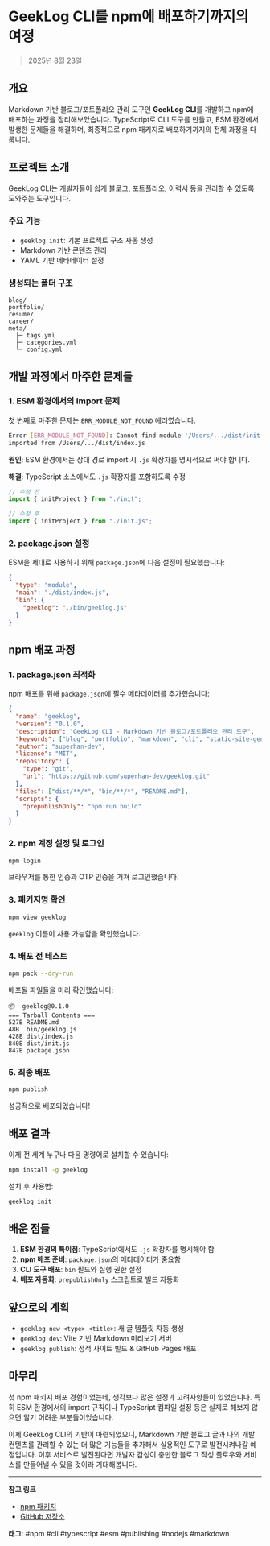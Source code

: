 # GeekLog CLI를 npm에 배포하기까지의 여정

> 2025년 8월 23일

## 개요

Markdown 기반 블로그/포트폴리오 관리 도구인 **GeekLog CLI**를 개발하고 npm에 배포하는 과정을 정리해보았습니다. TypeScript로 CLI 도구를 만들고, ESM 환경에서 발생한 문제들을 해결하며, 최종적으로 npm 패키지로 배포하기까지의 전체 과정을 다룹니다.

## 프로젝트 소개

GeekLog CLI는 개발자들이 쉽게 블로그, 포트폴리오, 이력서 등을 관리할 수 있도록 도와주는 도구입니다.

### 주요 기능

- `geeklog init`: 기본 프로젝트 구조 자동 생성
- Markdown 기반 콘텐츠 관리
- YAML 기반 메타데이터 설정

### 생성되는 폴더 구조

```
blog/
portfolio/
resume/
career/
meta/
  ├─ tags.yml
  ├─ categories.yml
  └─ config.yml
```

## 개발 과정에서 마주한 문제들

### 1. ESM 환경에서의 Import 문제

첫 번째로 마주한 문제는 `ERR_MODULE_NOT_FOUND` 에러였습니다.

```bash
Error [ERR_MODULE_NOT_FOUND]: Cannot find module '/Users/.../dist/init'
imported from /Users/.../dist/index.js
```

**원인**: ESM 환경에서는 상대 경로 import 시 `.js` 확장자를 명시적으로 써야 합니다.

**해결**: TypeScript 소스에서도 `.js` 확장자를 포함하도록 수정

```typescript
// 수정 전
import { initProject } from "./init";

// 수정 후
import { initProject } from "./init.js";
```

### 2. package.json 설정

ESM을 제대로 사용하기 위해 `package.json`에 다음 설정이 필요했습니다:

```json
{
  "type": "module",
  "main": "./dist/index.js",
  "bin": {
    "geeklog": "./bin/geeklog.js"
  }
}
```

## npm 배포 과정

### 1. package.json 최적화

npm 배포를 위해 `package.json`에 필수 메타데이터를 추가했습니다:

```json
{
  "name": "geeklog",
  "version": "0.1.0",
  "description": "GeekLog CLI - Markdown 기반 블로그/포트폴리오 관리 도구",
  "keywords": ["blog", "portfolio", "markdown", "cli", "static-site-generator"],
  "author": "superhan-dev",
  "license": "MIT",
  "repository": {
    "type": "git",
    "url": "https://github.com/superhan-dev/geeklog.git"
  },
  "files": ["dist/**/*", "bin/**/*", "README.md"],
  "scripts": {
    "prepublishOnly": "npm run build"
  }
}
```

### 2. npm 계정 설정 및 로그인

```bash
npm login
```

브라우저를 통한 인증과 OTP 인증을 거쳐 로그인했습니다.

### 3. 패키지명 확인

```bash
npm view geeklog
```

`geeklog` 이름이 사용 가능함을 확인했습니다.

### 4. 배포 전 테스트

```bash
npm pack --dry-run
```

배포될 파일들을 미리 확인했습니다:

```
📦  geeklog@0.1.0
=== Tarball Contents ===
527B README.md
48B  bin/geeklog.js
428B dist/index.js
840B dist/init.js
847B package.json
```

### 5. 최종 배포

```bash
npm publish
```

성공적으로 배포되었습니다!

## 배포 결과

이제 전 세계 누구나 다음 명령어로 설치할 수 있습니다:

```bash
npm install -g geeklog
```

설치 후 사용법:

```bash
geeklog init
```

## 배운 점들

1. **ESM 환경의 특이점**: TypeScript에서도 `.js` 확장자를 명시해야 함
2. **npm 배포 준비**: `package.json`의 메타데이터가 중요함
3. **CLI 도구 배포**: `bin` 필드와 실행 권한 설정
4. **배포 자동화**: `prepublishOnly` 스크립트로 빌드 자동화

## 앞으로의 계획

- `geeklog new <type> <title>`: 새 글 템플릿 자동 생성
- `geeklog dev`: Vite 기반 Markdown 미리보기 서버
- `geeklog publish`: 정적 사이트 빌드 & GitHub Pages 배포

## 마무리

첫 npm 패키지 배포 경험이었는데, 생각보다 많은 설정과 고려사항들이 있었습니다. 특히 ESM 환경에서의 import 규칙이나 TypeScript 컴파일 설정 등은 실제로 해보지 않으면 알기 어려운 부분들이었습니다.

이제 GeekLog CLI의 기반이 마련되었으니, Markdown 기반 블로그 글과 나의 개발 컨텐츠를 관리할 수 있는 더 많은 기능들을 추가해서 실용적인 도구로 발전시켜나갈 예정입니다.
이후 서비스로 발전된다면 개발자 감성이 충만한 블로그 작성 플로우와 서비스를 만들어낼 수 있을 것이라 기대해봅니다.

---

**참고 링크**

- [npm 패키지](https://www.npmjs.com/package/geeklog)
- [GitHub 저장소](https://github.com/superhan-dev/geeklog)

**태그**: #npm #cli #typescript #esm #publishing #nodejs #markdown
